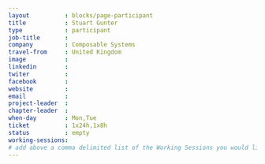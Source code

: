 ```yaml
---
layout          : blocks/page-participant
title           : Stuart Gunter
type            : participant
job-title       :
company         : Composable Systems
travel-from     : United Kingdom
image           :
linkedin        :
twiter          :
facebook        :
website         :
email           :
project-leader  :
chapter-leader  :
when-day        : Mon,Tue
ticket          : 1x24h,1x8h
status          : empty
working-sessions:
# add above a comma delimited list of the Working Sessions you would like to attend (use the session's title)
---
```


<!-- put more details about participant here -->
